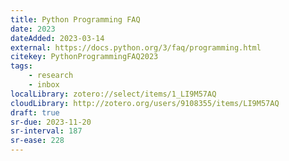 ```yaml
---
title: Python Programming FAQ
date: 2023
dateAdded: 2023-03-14
external: https://docs.python.org/3/faq/programming.html
citekey: PythonProgrammingFAQ2023
tags:
    - research
    - inbox
localLibrary: zotero://select/items/1_LI9M57AQ
cloudLibrary: http://zotero.org/users/9108355/items/LI9M57AQ
draft: true
sr-due: 2023-11-20
sr-interval: 187
sr-ease: 228
---
```


